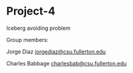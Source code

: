 # Project-4
Iceberg avoiding problem

Group members:

Jorge Diaz jorgediaz@csu.fullerton.edu

Charles Babbage charlesbab@csu.fullerton.edu
